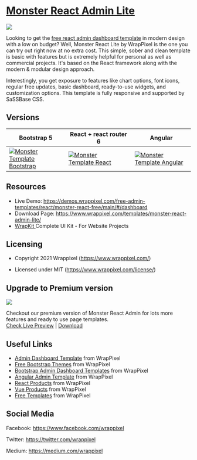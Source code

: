 <!-- # monster-react-lite -->
<!-- Heading of Template -->
<h1>
  <a href="https://wrappixel.com/demos/free-admin-templates/monster-reactadmin-lite/main">Monster React Admin Lite</a>
</h1>

<!-- Main image of Template -->
<a target="_blank" href="https://www.wrappixel.com/wp-content/uploads/edd/2020/06/monster-react-admin-lite-template-y-20.jpg">
  <img src="https://www.wrappixel.com/wp-content/uploads/edd/2020/06/monster-react-admin-lite-template-y-20.jpg" />
</a>

<!-- Description of Template -->
<p>
 Looking to get the <a href="https://www.wrappixel.com/templates/category/react-templates/">free react admin dashboard template</a> in modern design with a low on budget? Well, Monster React Lite by WrapPixel is the one you can try out right now at no extra cost. This simple, sober and clean template is basic with features but is extremely helpful for personal as well as commercial projects. It's based on the React framework along with the modern & modular design approach.
</p>

<p>
    Interestingly, you get exposure to features like chart options, font icons, regular free updates, basic dashboard, ready-to-use widgets, and customization options. This template is fully responsive and supported by SaSSBase CSS.
</p>

<!-- Versions of Template -->
<h2><a id="user-content-versions" class="anchor" aria-hidden="true" href="#versions"></a>Versions</h2>
<table>
<thead>
<tr>
<th>Bootstrap 5</th>
<th>React + react router 6</th>
<th>Angular</th>
</tr>
</thead>
<tbody>
<tr>
<td>
  <a href="https://www.wrappixel.com/templates/monsteradmin/" rel="nofollow" width="150px">
    <img src="https://www.wrappixel.com/wp-content/uploads/edd/2020/04/monster-bootstrap-admin-y.jpg" alt="Monster Template  Bootstrap" style="max-width:150px;">
  </a>
</td>
<td>
  <a href="https://www.wrappixel.com/templates/monster-react-admin/" rel="nofollow" width="150px">
    <img src="https://www.wrappixel.com/wp-content/uploads/edd/2020/06/monster-react-admin-template-y-20.jpg" alt="Monster Template  React" style="max-width:150px;">
  </a>
</td>
  <td>
  <a href="https://www.wrappixel.com/templates/monster-angular-dashboard/" rel="nofollow" width="150px">
    <img src="https://www.wrappixel.com/wp-content/uploads/edd/2020/04/monster-angular-admin-y.jpg" alt="Monster Template  Angular" style="max-width:150px;">
  </a>
</td>
</tr>
</tbody>
</table>

<!-- Resources of Template -->
<h2>Resources</h2>
<ul>
<li>  
  Live Demo: <a href="https://demos.wrappixel.com/free-admin-templates/react/monster-react-free/main/#/dashboard" rel="nofollow">https://demos.wrappixel.com/free-admin-templates/react/monster-react-free/main/#/dashboard</a>
</li>
<li>
    Download Page: <a href="https://www.wrappixel.com/templates/monster-react-admin-lite/" rel="nofollow">
  https://www.wrappixel.com/templates/monster-react-admin-lite/</a>
</li>
<li>
    <a href="https://www.wrappixel.com/templates/wrapkit/#demos" rel="nofollow">WrapKit </a>Complete UI Kit - For Website Projects
</li>
</ul>

<!-- Licensing of Template -->
<h2>Licensing</h2>
<ul>
  <li>
    <p>Copyright 2021 Wrappixel (<a href="https://www.wrappixel.com/" rel="nofollow">https://www.wrappixel.com/</a>)</p>
  </li>
  <li>
    <p>Licensed under MIT (<a href="https://www.wrappixel.com/license/">https://www.wrappixel.com/license/</a>)</p>
  </li>
</ul>

<!-- Upgrade to Premium version of Template -->
<h2>Upgrade to Premium version</h2>
<a target="_blank" href="https://www.wrappixel.com/templates/monster-react-admin/">
  <img src="https://www.wrappixel.com/wp-content/uploads/edd/2020/06/monster-react-admin-template-y-20.jpg" />
</a>
<p>
   Checkout our premium version of Monster React Admin for lots more features and ready to use page templates.<br>
   <a href="https://demos.wrappixel.com/premium-admin-templates/react/monster-react/main/authentication/login">Check Live Preview</a> | <a href="https://www.wrappixel.com/templates/monster-react-admin/">Download</a>
</p>

<!-- Useful Links of Template -->
<h2>Useful Links</h2>
<ul>
<li><a href="https://www.wrappixel.com/templates/category/admin-template/">Admin Dashboard Template</a> from WrapPixel</li>
<li><a href="https://www.wrappixel.com/">Free Bootstrap Themes</a> from WrapPixel</li>
<li><a href="https://www.wrappixel.com/templates/category/bootstrap-admin-templates/">Bootstrap Admin Dashboard Templates</a> from WrapPixel</li>
<li><a href="https://www.wrappixel.com/templates/category/angular-templates/">Angular Admin Template</a> from WrapPixel</li>
<li><a href="https://www.wrappixel.com/templates/category/react-templates/">React Products</a> from WrapPixel</li>
<li><a href="https://www.wrappixel.com/templates/category/vuejs-templates/">Vue Products</a> from WrapPixel</li>
<li><a href="https://www.wrappixel.com/templates/category/free-templates/">Free Templates</a> from WrapPixel</li>
</ul>

<!-- Social Media of Wrappixel -->
<h2>Social Media</h2>
<p>Facebook: <a href="https://www.facebook.com/wrappixel">https://www.facebook.com/wrappixel</a></p>
<p>Twitter: <a href="https://twitter.com/wrappixel">https://twitter.com/wrappixel</a></p>
<p>Medium: <a href="https://medium.com/wrappixel">https://medium.com/wrappixel</a></p>
